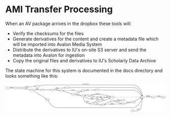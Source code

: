 # AMI Transfer Processing
When an AV package arrives in the dropbox these tools will:
* Verify the checksums for the files
* Generate derivatives for the content and create a metadata file which will be imported into Avalon Media System
* Distribute the derivatives to IU's on-site S3 server and send the metadata into Avalon for ingestion
* Copy the original files and derivatives to IU's Scholarly Data Archive

The state machine for this system is documented in the docs directory and looks something like this:

![State Machine](https://github.com/AMI-Pilot/transfer_processing/raw/main/docs/object_states.dot.svg)